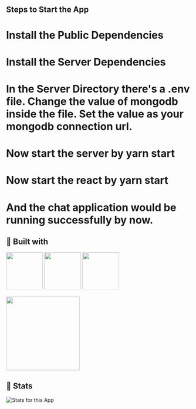 ## Steps to Start the App

# Install the Public Dependencies
# Install the Server Dependencies
# In the Server Directory there's a .env file. Change the value of mongodb inside the file. Set the value as your mongodb connection url.
# Now start the server by yarn start
# Now start the react by yarn start
# And the chat application would be running successfully by now.


## 📃 Built with
[<img src="https://media3.giphy.com/media/ln7z2eWriiQAllfVcn/200w.webp" width="100">](https://www.javascript.com/)
[<img src="https://i.giphy.com/media/eNAsjO55tPbgaor7ma/200w.webp" width="100">](https://reactjs.org/)
[<img src="https://media3.giphy.com/media/kdFc8fubgS31b8DsVu/giphy.webp" width="100">](https://nodejs.org/)
<br /><br />
<img src="https://img.shields.io/badge/MongoDB-4EA94B?style=for-the-badge&logo=mongodb&logoColor=white" width="200" />

## 🔧 Stats

![Stats for this App](https://user-images.githubusercontent.com/71302066/173817276-26d0d2ea-c47a-4e57-b267-16436150749d.svg)

